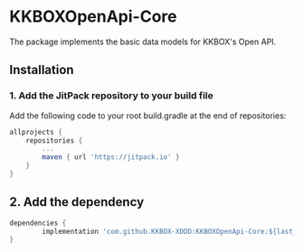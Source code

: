 # KKBOXOpenApi-Core

The package implements the basic data models for KKBOX's Open API.

## Installation

### 1. Add the JitPack repository to your build file

Add the following code to your root build.gradle at the end of repositories:

``` groovy
allprojects {
    repositories {
        ...
        maven { url 'https://jitpack.io' }
    }
}
```

## 2. Add the dependency

``` groovy
dependencies {
        implementation 'com.github.KKBOX-XDDD:KKBOXOpenApi-Core:${last_jitpack_version}'
}
```
